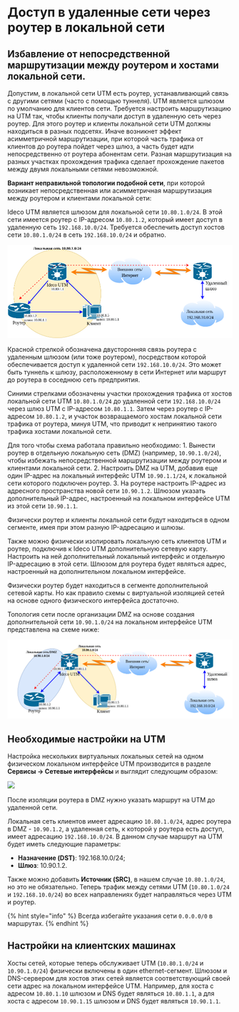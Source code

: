 # Доступ в удаленные сети через роутер в локальной сети

## Избавление от непосредственной маршрутизации между роутером и хостами локальной сети.

Допустим, в локальной сети UTM есть роутер, устанавливающий связь с другими сетями (часто с помощью туннеля). UTM является шлюзом по умолчанию для клиентов сети. Требуется настроить маршрутизацию на UTM так, чтобы клиенты получали доступ в удаленную сеть через роутер. Для этого роутер и клиенты локальной сети UTM должны находиться в разных подсетях. Иначе возникнет эффект асимметричной маршрутизации, при которой часть трафика от клиентов до роутера пойдет через шлюз, а часть будет идти непосредственно от роутера абонентам сети. Разная маршрутизация на разных участках прохождения трафика сделает прохождение пакетов между двумя локальными сетями невозможной.

**Вариант неправильной топологии подобной сети**, при которой возникает непосредственная или асимметричная маршрутизация между роутером и клиентами локальной сети:

Ideco UTM является шлюзом для локальной сети `10.80.1.0/24`. В этой сети имеется роутер с IP-адресом `10.80.1.2`, который имеет доступ в удаленную сеть `192.168.10.0/24`. Требуется обеспечить доступ хостов сети `10.80.1.0/24` в сеть `192.168.10.0/24` и обратно.

![](../../.gitbook/assets/nets-var1.png)

Красной стрелкой обозначена двусторонняя связь роутера с удаленным шлюзом (или тоже роутером), посредством которой обеспечивается доступ к удаленной сети `192.168.10.0/24`. Это может быть туннель к шлюзу, расположенному в сети Интернет или маршрут до роутера в соседнюю сеть предприятия.

Синими стрелками обозначены участки прохождения трафика от хостов локальной сети UTM `10.80.1.0/24` до удаленной сети `192.168.10.0/24` через шлюз UTM c IP-адресом `10.80.1.1`. Затем через роутер с IP-адресом `10.80.1.2`, и участок возвращаемого хостам локальной сети трафика от роутера, минуя UTM, что приводит к непринятию такого трафика хостами локальной сети.

Для того чтобы схема работала правильно необходимо: 1. Вынести роутер в отдельную локальную сеть (DMZ) (например, `10.90.1.0/24`), чтобы избежать непосредственной маршрутизации между роутером и клиентами локальной сети. 2. Настроить DMZ на UTM, добавив еще один IP-адрес на локальный интерфейс UTM `10.90.1.1/24`, к локальной сети которого подключен роутер. 3. На роутере настроить IP-адрес из адресного пространства новой сети `10.90.1.2`. Шлюзом указать дополнительный IP-адрес, настроенный на локальном интерфейсе UTM из этой сети `10.90.1.1`.

Физически роутер и клиенты локальной сети будут находиться в одном сегменте, имея при этом разную IP-адресацию и шлюзы.

Также можно физически изолировать локальную сеть клиентов UTM и роутер, подключив к Ideco UTM дополнительную сетевую карту. Настроить на ней дополнительный локальный интерфейс и отдельную IP-адресацию в этой сети. Шлюзом для роутера будет являться адрес, настроенный на дополнительном локальном интерфейсе.

Физически роутер будет находиться в сегменте дополнительной сетевой карты. Но как правило схемы с виртуальной изоляцией сетей на основе одного физического интерфейса достаточно.

Топология сети после организации DMZ на основе создания дополнительной сети `10.90.1.0/24` на локальном интерфейсе UTM представлена на схеме ниже:

![](../../.gitbook/assets/nets-var2.png)

## Необходимые настройки на UTM

Настройка нескольких виртуальных локальных сетей на одном физическом локальном интерфейсе UTM производится в разделе **Сервисы -> Сетевые интерфейсы** и выглядит следующим образом:

![](../../.gitbook/assets/intarface\_0002.png)

После изоляции роутера в DMZ нужно указать маршрут на UTM до удаленной сети.

Локальная сеть клиентов имеет адресацию `10.80.1.0/24`, адрес роутера в DMZ - `10.90.1.2`, а удаленная сеть, к которой у роутера есть доступ, имеет адресацию `192.168.10.0/24`. В данном случае маршрут на UTM будет иметь следующие параметры:

* **Назначение (DST)**: 192.168.10.0/24;
* **Шлюз**: 10.90.1.2.

Также можно добавить **Источник (SRC)**, в нашем случае `10.80.1.0/24`, но это не обязательно. Теперь трафик между сетями UTM (`10.80.1.0/24` и `192.168.10.0/24`) во всех направлениях будет направляться через UTM и роутер.

{% hint style="info" %}
Всегда избегайте указания сети `0.0.0.0/0` в маршрутах.
{% endhint %}

## Настройки на клиентских машинах

Хосты сетей, которые теперь обслуживает UTM (`10.80.1.0/24` и `10.90.1.0/24`) физически включены в один ethernet-сегмент. Шлюзом и DNS-сервером для хостов этих сетей является соответствующий своей сети адрес на локальном интерфейсе UTM. Например, для хоста с адресом `10.80.1.10` шлюзом и DNS будет являться `10.80.1.1`, а для хоста с адресом `10.90.1.15` шлюзом и DNS будет являться `10.90.1.1`.

